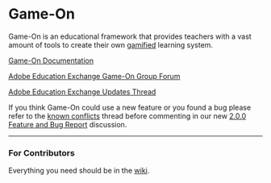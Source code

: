 # Game-On

Game-On is an educational framework that provides teachers with a vast amount of tools to create their own <a href="http://en.wikipedia.org/wiki/Gamification" target="_blank">gamified</a> learning system.

<a href="http://maclab.guhsd.net/game-on" target="_blank">Game-On Documentation</a>

<a href="http://edex.adobe.com/group/game-on/discussions/" target="_blank">Adobe Education Exchange Game-On Group Forum</a>

<a href="http://edex.adobe.com/group/game-on/discussion/2fcaa2/" target="_blank">Adobe Education Exchange Updates Thread</a>

If you think Game-On could use a new feature or you found a bug please refer to the <a href="http://edex.adobe.com/group/game-on/discussion/684285c0/" target="_blank">known conflicts</a> thread before commenting in our new <a href="https://edex.adobe.com/group/game-on/discussion/899fb684/" target="_blank">2.0.0 Feature and Bug Report</a> discussion.

* * *

### For Contributors

Everything you need should be in the [wiki](https://github.com/TheMacLab/game-on/wiki/).